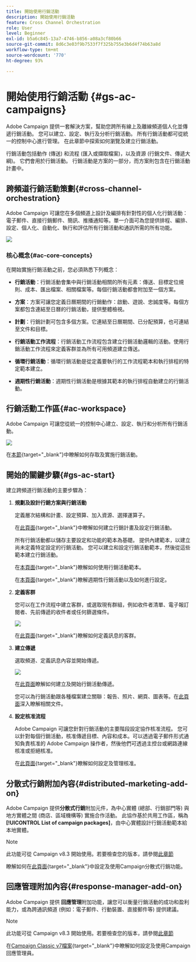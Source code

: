 ```yaml
---
title: 開始使用行銷活動
description: 開始使用行銷活動
feature: Cross Channel Orchestration
role: User
level: Beginner
exl-id: b5a6c845-13a7-4746-b856-a08a3cf80b66
source-git-commit: 8d6c3e03f9b7533f7f325b755e3b6d4f74b63a8d
workflow-type: tm+mt
source-wordcount: '770'
ht-degree: 93%

---
```


# 開始使用行銷活動 {#gs-ac-campaigns}

Adobe Campaign 提供一套解決方案，幫助您跨所有線上及離線頻道個人化並傳遞行銷活動。 您可以建立、設定、執行及分析行銷活動。 所有行銷活動都可從統一的控制中心進行管理。 在此章節中探索如何瀏覽及建立行銷活動。

行銷活動包括動作 (傳送) 和流程 (匯入或擷取檔案)，以及資源 (行銷文件、傳遞大綱)。 它們會用於行銷活動。 行銷活動是方案的一部分，而方案則包含在行銷活動計畫中。

## 跨頻道行銷活動策劃{#cross-channel-orchestration}

Adobe Campaign 可讓您在多個頻道上設計及編排有針對性的個人化行銷活動：電子郵件、直接行銷郵件、簡訊、推播通知等。單一介面可為您提供排程、編排、設定、個人化、自動化、執行和評估所有行銷活動和通訊所需的所有功能。

![](assets/campaign-tab.png)

### 核心概念{#ac-core-concepts}

在開始實施行銷活動之前，您必須熟悉下列概念：

* **行銷活動**：行銷活動會集中與行銷活動相關的所有元素：傳送、目標定位規則、成本、匯出檔案、相關檔案等。每個行銷活動都會附加至一個方案。

* **方案**：方案可讓您定義日曆期間的行銷動作：啟動、遊說、忠誠度等。每個方案都包含連結至日曆的行銷活動，提供整體檢視。

* **計劃**：行銷計劃可包含多個方案。它連結至日曆期間、已分配預算，也可連結至文件和目標。

* **行銷活動工作流程**：行銷活動工作流程包含建立行銷活動邏輯的活動。使用行銷活動工作流程來定義客群並為所有可用頻道建立傳送。

* **循環行銷活動**：循環行銷活動是從定義要執行的工作流程範本和執行排程的特定範本建立。

* **週期性行銷活動**：週期性行銷活動是根據其範本的執行排程自動建立的行銷活動。

## 行銷活動工作區{#ac-workspace}

Adobe Campaign 可讓您從統一的控制中心建立、設定、執行和分析所有行銷活動。

![](assets/calendar.png)

在[本節](https://experienceleague.adobe.com/docs/campaign/automation/campaign-orchestration/set-up-campaigns.html?lang=zh-Hant){target="_blank"}中瞭解如何存取及實施行銷活動。

## 開始的關鍵步驟{#gs-ac-start}

建立跨頻道行銷活動的主要步驟為：

1. **規劃及設計行銷方案與行銷活動**

   定義層次結構和計畫、設定預算、加入資源、選擇運算子。

   在[此頁面](https://experienceleague.adobe.com/docs/campaign/automation/campaign-orchestration/marketing-campaign-create.html?lang=zh-Hant){target="_blank"}中瞭解如何建立行銷計畫及設定行銷活動。

   所有行銷活動都以儲存主要設定和功能的範本為基礎。 提供內建範本，以建立尚未定義特定設定的行銷活動。 您可以建立和設定行銷活動範本，然後從這些範本建立行銷活動。

   在[本頁面](https://experienceleague.adobe.com/docs/campaign/automation/campaign-orchestration/marketing-campaign-templates.html?lang=zh-Hant){target="_blank"}瞭解如何使用行銷活動範本。

   在[本頁面](https://experienceleague.adobe.com/docs/campaign/automation/campaign-orchestration/recurring-periodic-campaigns.html?lang=zh-Hant){target="_blank"}瞭解週期性行銷活動以及如何進行設定。

1. **定義客群**

   您可以在工作流程中建立客群，或選取現有群組，例如收件者清單、電子報訂閱者、先前傳遞的收件者或任何篩選條件。

   ![](assets/campaign-wf.png)

   在[此頁面](https://experienceleague.adobe.com/docs/campaign/automation/campaign-orchestration/marketing-campaign-target.html?lang=zh-Hant){target="_blank"}瞭解如何定義訊息的客群。

1. **建立傳遞**

   選取頻道、定義訊息內容並開始傳遞。

   ![](assets/campaign-dashboard.png)

   在[此頁面](../../automation/campaigns/marketing-campaign-deliveries.md)瞭解如何建立及開始行銷活動傳遞。

   您可以為行銷活動跟各種檔案建立關聯：報告、照片、網頁、圖表等。在[此頁面](../../automation/campaigns/marketing-campaign-assets.md)深入瞭解相關文件。

1. **設定核准流程**

   Adobe Campaign 可讓您針對行銷活動的主要階段設定協作核准流程。 您可以針對每個行銷活動，核准傳遞目標、內容和成本。可以透過電子郵件形式通知負責核准的 Adobe Campaign 操作者，然後他們可透過主控台或網路連線核准或拒絕核准。

   在[此頁面](https://experienceleague.adobe.com/docs/campaign/automation/campaign-orchestration/marketing-campaign-approval.html?lang=zh-Hant#campaign-orchestration){target="_blank"}瞭解如何設定及管理核准。


## 分散式行銷附加內容{#distributed-marketing-add-on}

Adobe Campaign 提供&#x200B;**分散式行銷**&#x200B;附加元件，為中心實體 (總部、行銷部門等) 與地方實體之間 (商店、區域機構等) 實施合作活動。 此協作基於共用工作區，稱為&#x200B;**[!UICONTROL List of campaign packages]**，由中心實體設計行銷活動範本給本地實體。

>[!NOTE]
>
>此功能可從 Campaign v8.3 開始使用。若要檢查您的版本，請參閱[此章節](compatibility-matrix.md#how-to-check-your-campaign-version-and-buildversion)

瞭解如何在[此頁面](https://experienceleague.adobe.com/docs/campaign/automation/distributed-marketing/about-distributed-marketing.html?lang=zh-Hant){target="_blank"}中設定及使用Campaign分散式行銷功能。

## 回應管理附加內容{#response-manager-add-on}

Adobe Campaign 提供 **回應管理**&#x200B;附加功能，讓您可以衡量行銷活動的成功和盈利能力，或為跨通訊頻道 (例如：電子郵件、行動裝置、直接郵件等) 提供建議。

>[!NOTE]
>
>此功能可從 Campaign v8.3 開始使用。若要檢查您的版本，請參閱[此章節](compatibility-matrix.md#how-to-check-your-campaign-version-and-buildversion)

[](../assets/do-not-localize/book.png)在[Campaign Classic v7檔案](https://experienceleague.adobe.com/docs/campaign-classic/using/response-manager/about-response-manager.html?lang=zh-Hant){target="_blank"}中瞭解如何設定及使用Campaign回應管理員。
